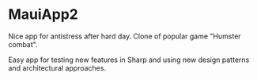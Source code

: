 # MauiApp2

Nice app for antistress after hard day. 
Clone of popular game "Humster combat".

Easy app for testing new features in Sharp and using new design patterns and architectural approaches.